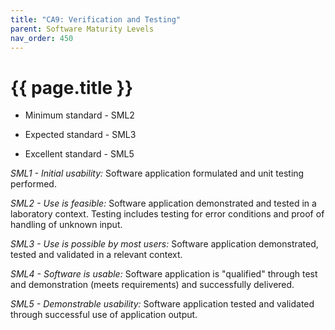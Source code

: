 ```yaml
---
title: "CA9: Verification and Testing"
parent: Software Maturity Levels
nav_order: 450
---
```


# {{ page.title }}

- Minimum standard - SML2

- Expected standard - SML3

- Excellent standard - SML5

*SML1 - Initial usability:* Software application formulated and unit
testing performed.

*SML2 - Use is feasible:* Software application demonstrated and tested
in a laboratory context. Testing includes testing for error conditions
and proof of handling of unknown input.

*SML3 - Use is possible by most users:* Software application
demonstrated, tested and validated in a relevant context.

*SML4 - Software is usable:* Software application is \"qualified\"
through test and demonstration (meets requirements) and successfully
delivered.

*SML5 - Demonstrable usability:* Software application tested and
validated through successful use of application output.
